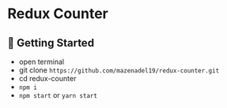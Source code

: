 # Redux Counter

## 🚀 Getting Started

- open terminal
- git clone `https://github.com/mazenadel19/redux-counter.git`
- cd redux-counter
- `npm i`
- `npm start` or `yarn start`
